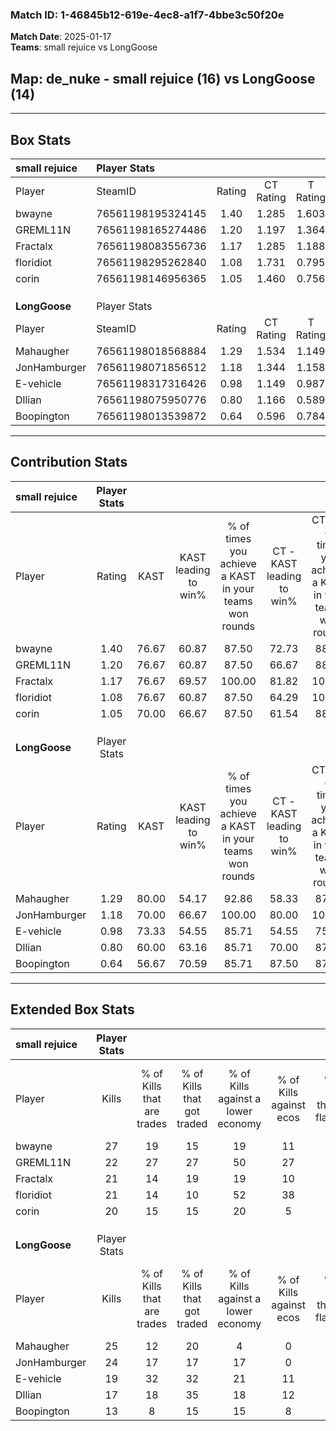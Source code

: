### Match ID: 1-46845b12-619e-4ec8-a1f7-4bbe3c50f20e  
**Match Date**: 2025-01-17  
**Teams**: small rejuice vs LongGoose  

## **Map**: de_nuke - small rejuice (16) vs LongGoose (14)  
---  

## Box Stats  

| **small rejuice** | Player Stats      |        |           |          |       |       |       |         |        |      |     |
| :- | :- | :-: | :-: | :-: | :-: | :-: | :-: | :-: | :-: | :-: | :-: |
| Player            | SteamID           | Rating | CT Rating | T Rating | KAST  |  ADR  | Kills | Assists | Deaths | K/D  | HS% |
| bwayne            | 76561198195324145 |  1.40  |   1.285   |  1.603   | 76.67 | 102.1 |  27   |   10    |   20   | 1.35 | 55  |
| GREML11N          | 76561198165274486 |  1.20  |   1.197   |  1.364   | 76.67 | 71.4  |  22   |    5    |   17   | 1.29 | 63  |
| Fractalx          | 76561198083556736 |  1.17  |   1.285   |  1.188   | 76.67 | 79.9  |  21   |    9    |   19   | 1.11 | 52  |
| floridiot         | 76561198295262840 |  1.08  |   1.731   |  0.795   | 76.67 | 73.1  |  21   |    8    |   23   | 0.91 | 57  |
| corin             | 76561198146956365 |  1.05  |   1.460   |  0.756   | 70.00 | 70.0  |  20   |    6    |   19   | 1.05 | 55  |
|                   |                   |        |           |          |       |       |       |         |        |      |     |
|                   |                   |        |           |          |       |       |       |         |        |      |     |
|                   |                   |        |           |          |       |       |       |         |        |      |     |
| **LongGoose**     | Player Stats      |        |           |          |       |       |       |         |        |      |     |
| Player            | SteamID           | Rating | CT Rating | T Rating | KAST  |  ADR  | Kills | Assists | Deaths | K/D  | HS% |
| Mahaugher         | 76561198018568884 |  1.29  |   1.534   |  1.149   | 80.00 | 86.1  |  25   |    6    |   21   | 1.19 | 60  |
| JonHamburger      | 76561198071856512 |  1.18  |   1.344   |  1.158   | 70.00 | 87.3  |  24   |    8    |   22   | 1.09 | 50  |
| E-vehicle         | 76561198317316426 |  0.98  |   1.149   |  0.987   | 73.33 | 61.2  |  19   |    3    |   21   | 0.90 | 36  |
| Dllian            | 76561198075950776 |  0.80  |   1.166   |  0.589   | 60.00 | 67.8  |  17   |    6    |   24   | 0.71 | 82  |
| Boopington        | 76561198013539872 |  0.64  |   0.596   |  0.784   | 56.67 | 50.7  |  13   |   10    |   23   | 0.57 | 69  |
---  

## Contribution Stats  

| **small rejuice** | Player Stats |       |                      |                                                        |                           |                                                             |                          |                                                            |
| :- | :-: | :-: | :-: | :-: | :-: | :-: | :-: | :-: |
| Player            |    Rating    | KAST  | KAST leading to win% | % of times you achieve a KAST in your teams won rounds | CT - KAST leading to win% | CT - % of times you achieve a KAST in your teams won rounds | T - KAST leading to win% | T - % of times you achieve a KAST in your teams won rounds |
| bwayne            |     1.40     | 76.67 |        60.87         |                         87.50                          |           72.73           |                            88.89                            |          50.00           |                           85.71                            |
| GREML11N          |     1.20     | 76.67 |        60.87         |                         87.50                          |           66.67           |                            88.89                            |          54.55           |                           85.71                            |
| Fractalx          |     1.17     | 76.67 |        69.57         |                         100.00                         |           81.82           |                           100.00                            |          58.33           |                           100.00                           |
| floridiot         |     1.08     | 76.67 |        60.87         |                         87.50                          |           64.29           |                           100.00                            |          55.56           |                           71.43                            |
| corin             |     1.05     | 70.00 |        66.67         |                         87.50                          |           61.54           |                            88.89                            |          75.00           |                           85.71                            |
|                   |              |       |                      |                                                        |                           |                                                             |                          |                                                            |
|                   |              |       |                      |                                                        |                           |                                                             |                          |                                                            |
|                   |              |       |                      |                                                        |                           |                                                             |                          |                                                            |
| **LongGoose**     | Player Stats |       |                      |                                                        |                           |                                                             |                          |                                                            |
| Player            |    Rating    | KAST  | KAST leading to win% | % of times you achieve a KAST in your teams won rounds | CT - KAST leading to win% | CT - % of times you achieve a KAST in your teams won rounds | T - KAST leading to win% | T - % of times you achieve a KAST in your teams won rounds |
| Mahaugher         |     1.29     | 80.00 |        54.17         |                         92.86                          |           58.33           |                            87.50                            |          50.00           |                           100.00                           |
| JonHamburger      |     1.18     | 70.00 |        66.67         |                         100.00                         |           80.00           |                           100.00                            |          54.55           |                           100.00                           |
| E-vehicle         |     0.98     | 73.33 |        54.55         |                         85.71                          |           54.55           |                            75.00                            |          54.55           |                           100.00                           |
| Dllian            |     0.80     | 60.00 |        63.16         |                         85.71                          |           70.00           |                            87.50                            |          55.56           |                           83.33                            |
| Boopington        |     0.64     | 56.67 |        70.59         |                         85.71                          |           87.50           |                            87.50                            |          55.56           |                           83.33                            |
---  

## Extended Box Stats  

| **small rejuice** | Player Stats |                            |                            |                                    |                         |                              |                                 |        |                             |                                     |                          |                               |                            |
| :- | :-: | :-: | :-: | :-: | :-: | :-: | :-: | :-: | :-: | :-: | :-: | :-: | :-: |
| Player            |    Kills     | % of Kills that are trades | % of Kills that got traded | % of Kills against a lower economy | % of Kills against ecos | % of Kills that are flawless | % of Kills that are close duels | Deaths | % of Deaths that get traded | % of Deaths against a lower economy | % of Deaths against ecos | % of Deaths that are flawless | % of Deaths that are close |
| bwayne            |      27      |             19             |             15             |                 19                 |           11            |              59              |                4                |   20   |             15              |                 25                  |            10            |              60               |             10             |
| GREML11N          |      22      |             27             |             27             |                 50                 |           27            |              82              |                5                |   17   |             24              |                 12                  |            12            |              71               |             6              |
| Fractalx          |      21      |             14             |             19             |                 19                 |           10            |              71              |                0                |   19   |             16              |                 11                  |            5             |              58               |             5              |
| floridiot         |      21      |             14             |             10             |                 52                 |           38            |              76              |                5                |   23   |             43              |                 13                  |            9             |              83               |             9              |
| corin             |      20      |             15             |             15             |                 20                 |            5            |              85              |                0                |   19   |             16              |                 21                  |            16            |              53               |             5              |
|                   |              |                            |                            |                                    |                         |                              |                                 |        |                             |                                     |                          |                               |                            |
|                   |              |                            |                            |                                    |                         |                              |                                 |        |                             |                                     |                          |                               |                            |
|                   |              |                            |                            |                                    |                         |                              |                                 |        |                             |                                     |                          |                               |                            |
| **LongGoose**     | Player Stats |                            |                            |                                    |                         |                              |                                 |        |                             |                                     |                          |                               |                            |
| Player            |    Kills     | % of Kills that are trades | % of Kills that got traded | % of Kills against a lower economy | % of Kills against ecos | % of Kills that are flawless | % of Kills that are close duels | Deaths | % of Deaths that get traded | % of Deaths against a lower economy | % of Deaths against ecos | % of Deaths that are flawless | % of Deaths that are close |
| Mahaugher         |      25      |             12             |             20             |                 4                  |            0            |              52              |                8                |   21   |             14              |                 10                  |            0             |              81               |             0              |
| JonHamburger      |      24      |             17             |             17             |                 17                 |            0            |              58              |               13                |   22   |             23              |                  5                  |            0             |              73               |             0              |
| E-vehicle         |      19      |             32             |             32             |                 21                 |           11            |              74              |                0                |   21   |             24              |                 10                  |            0             |              76               |             0              |
| Dllian            |      17      |             18             |             35             |                 18                 |           12            |              53              |                6                |   24   |             13              |                  8                  |            4             |              58               |             13             |
| Boopington        |      13      |             8              |             15             |                 15                 |            8            |              92              |                8                |   23   |             13              |                  4                  |            0             |              83               |             0              |
